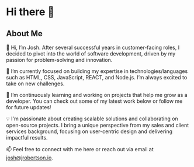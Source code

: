 # Hi there 👋

## About Me
👋 Hi, I’m Josh. After several successful years in customer-facing roles, I decided to pivot into the world of software development, driven by my passion for problem-solving and innovation.

🔧 I’m currently focused on building my expertise in technologies/languages such as HTML, CSS, JavaScript, REACT, and Node.js. I’m always excited to take on new challenges.

🌱 I’m continuously learning and working on projects that help me grow as a developer. You can check out some of my latest work below or follow me for future updates!

💡 I'm passionate about creating scalable solutions and collaborating on open-source projects. I bring a unique perspective from my sales and client services background, focusing on user-centric design and delivering impactful results.

📫 Feel free to connect with me here or reach out via email at josh@jrobertson.io.
